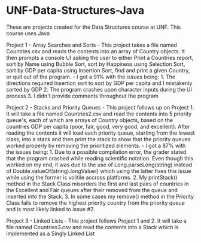 # UNF-Data-Structures-Java
These are projects created for the Data Structures course at UNF. This course uses Java

Project 1 - Array Searches and Sorts
    - This project takes a file named Countries.csv and reads the contents into an array of Country objects. It then prompts a console UI asking the user to either Print a Countries report, sort by Name using Bubble Sort, sort by Happiness using Selection Sort, sort by GDP per capita using Insertion Sort, find and print a given Country, or quit out of the program.
    - I got a 91% with the issues being:
            1. The directions required Insertion sort to sort by GDP per capita and I mistakenly sorted by GDP
            2. The program crashes upon character inputs during the UI process
            3. I didn't provide comments throughout the program
    
Project 2 - Stacks and Priority Queues
    - This project follows up on Project 1. It will take a file named Countries2.csv and read the contents into 5 priority queue's, each of which are arrays of Country objects, based on the countries GDP per capita (poor, fair, good, very good, and excellent). After reading the contents it will load each priority queue, starting from the lowest class, into a stack and then print the stack to show that the priority queues worked properly by removing the prioritized elements.
    - I got a 87% with the issues being:
            1. Due to a possible compilation error, the grader stated that the program crashed while reading scientific notation. Even
               though this worked on my end, it was due to the use of Long.parseLong(string) instead of Double.valueOf(string).longValue()
               which using the latter fixes this issue while using the former is volitile accross platforms.
            2. My printStack() method in the Stack Class misorders the first and last pairs of countries in the Excellent and Fair queues 
               after their removed from the queue and inserted into the Stack.
            3. In some cases my remove() method in the Priority Class fails to remove the highest priority country from the priority queue
               and is most likely linked to issue #2.
    
Project 3 - Linked Lists
    - This project follows Project 1 and 2. It will take a file named Countries3.csv and read the contents into a Stack which is implemented as a Singly Linked List
    
